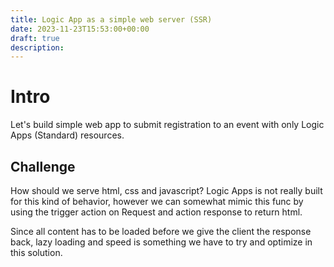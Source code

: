 ```yaml
---
title: Logic App as a simple web server (SSR)
date: 2023-11-23T15:53:00+00:00
draft: true
description: 
---
```



# Intro
Let's build simple web app to submit registration to an event with only Logic Apps (Standard) resources.

## Challenge

How should we serve html, css and javascript? 
Logic Apps is not really built for this kind of behavior, however we can somewhat mimic this func by using the trigger action on Request and action response to return html. 

Since all content has to be loaded before we give the client the response back, lazy loading and speed is something we have to try and optimize in this solution.